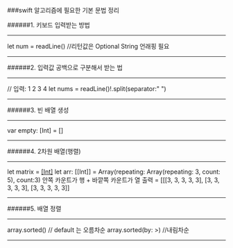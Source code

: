 ###swift 알고리즘에 필요한 기본 문법 정리 


######1. 키보드 입력받는 방법
***
let num = readLine() //리턴값은 Optional String 언래핑 필요
***

######2. 입력값 공백으로 구분해서 받는 법  
***
// 입력: 1 2 3 4 
let nums = readLine()!.split(separator:" ")
***

######3. 빈 배열 생성 
***
var empty: [Int] = []
***
######4. 2차원 배열(행렬)
***
let matrix = [[Int]]()
let arr: [[Int]] = Array(repeating: Array(repeating: 3, count: 5), count:3)
안쪽 카운트가 행 + 바깥쪽 카운트가 열 
출력 = [[[3, 3, 3, 3, 3], [3, 3, 3, 3, 3], [3, 3, 3, 3, 3]]
***

######5. 배열 정렬 
***
array.sorted() // default 는 오름차순 
array.sorted(by: >) //내림차순 
***


